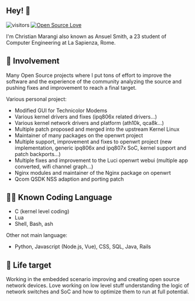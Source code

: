 ## Hey! 👋

![visitors](https://visitor-badge.laobi.icu/badge?page_id=Ansuel.Ansuel)
[![Open Source Love](https://badges.frapsoft.com/os/v1/open-source.svg?v=102)](https://github.com/ellerbrock/open-source-badge/)

I'm Christian Marangi also known as Ansuel Smith, a 23 student of 
Computer Engineering at La Sapienza, Rome.

## 📝 Involvement

Many Open Source projects where I put tons of effort to improve the software and the experience of the community analyzing the source and pushing fixes and improvement to reach a final target.

Various personal project:
- Modified GUI for Technicolor Modems
- Various kernel drivers and fixes (ipq806x related drivers...) 
- Various kernel network drivers and platform (ath10k, qca8k...)
- Multiple patch proposed and merged into the upstream Kernel Linux
- Maintainer of many packages on the openwrt project
- Multiple support, improvement and fixes to openwrt project (new implementation, generic ipq806x and ipq807x SoC, kernel support and patch backports...)
- Multiple fixes and improvement to the Luci openwrt webui (multiple app converted, wifi channel graph...)
- Nginx modules and maintainer of the Nginx package on openwrt
- Qcom QSDK NSS adaption and porting patch

## 👨‍💻 Known Coding Language
- C (kernel level coding)
- Lua
- Shell, Bash, ash

Other not main language:
- Python, Javascript (Node.js, Vue), CSS, SQL, Java, Rails

## 🎯 Life target

Working in the embedded scenario improving and creating open source network devices. Love working on low level stuff understanding the logic of network switches and SoC and how to optimize them to run at full potential.
